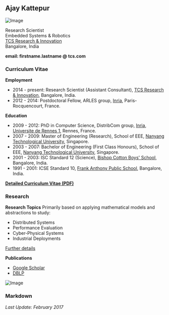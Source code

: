## Ajay Kattepur

![Image](https://ajaykattepur.github.io/ajaykattepur/ajay.jpg)

Research Scientist           
Embedded Systems & Robotics  
[TCS Research & Innovation](http://research-innovation.tcs.com/research/Pages/default.aspx)  
Bangalore, India

**email: firstname.lastname @ tcs.com**   
   
 
 
### Curriculum Vitae

**Employment**
- 2014 - present: Research Scientist (Assistant Consultant), [TCS Research & Innovation](http://research-innovation.tcs.com/research/Pages/default.aspx), Bangalore, India.
- 2012 - 2014: Postdoctoral Fellow, ARLES group, [Inria](https://www.inria.fr/en/), Paris-Rocquencourt, France.

**Education**
- 2009 - 2012: PhD in Computer Science, DistribCom group, [Inria](https://www.inria.fr/en/), [Universite de Rennes 1](https://www.univ-rennes1.fr/), Rennes, France. 
- 2007 - 2009: Master of Engineering (Research), School of EEE, [Nanyang Technological University](http://www.ntu.edu.sg), Singapore.
- 2003 - 2007: Bachelor of Engineering (First Class Honours), School of EEE, [Nanyang Technological University](http://www.ntu.edu.sg), Singapore.
- 2001 - 2003: ISC Standard 12 (Science), [Bishop Cotton Boys' School](http://www.cottonboys.com/), Bangalore, India.
- 1991 - 2001: ICSE Standard 10, [Frank Anthony Public School](http://www.fapsbangalore.com/), Bangalore, India.

[**Detailed Curriculum Vitae (PDF)**](https://ajaykattepur.github.io/ajaykattepur/ajay_kattepur_cv.pdf)

 
 
### Research

**Research Topics**
Primarily based on applying mathematical models and abstractions to study:
- Distributed Systems 
- Performance Evaluation
- Cyber-Physical Systems
- Industrial Deployments

[Further details](https://ajaykattepur.github.io/ajaykattepur/projects) 

**Publications**
- [Google Scholar](https://scholar.google.com/citations?user=UFFGGzEAAAAJ)
- [DBLP](http://dblp.uni-trier.de/pers/hd/k/Kattepur:Ajay)

![Image](https://ajaykattepur.github.io/ajaykattepur/CALVIN.PNG)



### Markdown



_Last Update: February 2017_
